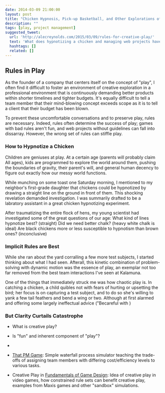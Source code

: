 ```yaml
---
date: 2014-03-09 21:00:00
layout: post
title: "Chicken Hypnosis, Pick-up Basketball, and Other Explorations of Rules for Creative Play"
description: ""
tags: [play, project management]
suggested_tweet:
  url: 'http://alecreynolds.com/2015/03/09/rules-for-creative-play/'
  text: 'What does hypnotizing a chicken and managing web projects have in common? Find out in @reynoldsalec post.'
  hashtags: []
  related: []
---
```


## Rules in Play

As the founder of a company that centers itself on the concept of "play", I often find it difficult to foster an environment of creative exploration in a professional environment that is continuously demanding better products within shorter timelines and tighter budgets. It's equally difficult to tell a team member that their mind-blowing concept exceeds scope as it is to tell a client that their budget has been blown.

To prevent these uncomfortable conversations and to preserve play, rules are necessary. Indeed, rules often determine the success of play; games with bad rules aren't fun, and web projects without guidelines can fall into dissarray. However, the wrong set of rules can stiffle play.

### How to Hypnotize a Chicken

Children are geniuses at play. At a certain age (parents will probably claim All ages), kids are programmed to explore the world around them, pushing the boundaries of gravity, their parent's will, and general human decency to figure out exactly how our messy world functions.

While munching on some toast one Saturday morning, I mentioned to my neighbor's first-grade daughter that chickens could be hypnotized by drawing a straight line on the ground in front of them. This shocking revelation demanded investigation. I was summarily drafted to be a labratory assistant in a great chicken hypnotizing experiment.

After traumatizing the entire flock of hens, my young scientist had investigated some of the great questions of our age: What kind of lines hypnotize best? (straight) Did we need better chalk? (heavy white chalk is ideal) Are black chickens more or less susceptible to hypnotism than brown ones? (inconclusive)

### Implicit Rules are Best
While she ran about the yard corralling a few more test subjects, I started thinking about what I had seen. Afterall, this kinetic combination of problem-solving with dynamic motion was the essence of play, an exemplar not too far removed from the best team interactions I've seen at Kalamuna.

One of the things that immediately struck me was how chaotic play is. In catching a chicken, a child quibles not with fears of hurting or upsetting the bird; her focus is on capturing a test subject, and to do so she's willing to yank a few tail feathers and bend a wing or two. Although at first alarmed and offering some largely ineffectual advice ("Becareful with )

### But Clarity Curtails Catastrophe




- What is creative play?
- Is "fun" and inherent component of "play"?
- 


- [That PM Game](http://thatpmgame.com/): Simple waterfall process simulator teaching the trade-offs of assigning team members with differing cost/efficiency levels to various tasks.
- Creative Play in [Fundamentals of Game Design](https://books.google.com/books?id=-BCrex2U1XMC&lpg=PA119&dq=creative%20play&pg=PA119#v=onepage&q=creative%20play&f=false): Idea of creative play in video games, how constrained rule sets can benefit creative play, examples from Maxis games and other "sandbox" simulations.


